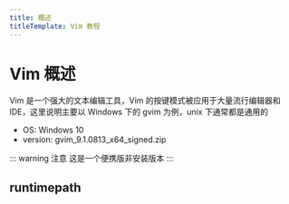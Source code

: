 ```yaml
---
title: 概述
titleTemplate: Vim 教程
---
```


# Vim 概述

Vim 是一个强大的文本编辑工具，Vim 的按键模式被应用于大量流行编辑器和 IDE，这里说明主要以 Windows 下的 gvim 为例，unix 下通常都是通用的

-   OS: Windows 10
-   version: gvim_9.1.0813_x64_signed.zip

::: warning 注意
这是一个便携版非安装版本
:::

## runtimepath
